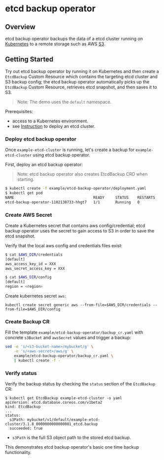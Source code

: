 # etcd backup operator

## Overview

etcd backup operator backups the data of a etcd cluster running on [Kubernetes][Kube] to a remote storage such as AWS [S3][s3].

## Getting Started

Try out etcd backup operator by running it on Kubernetes and then create a `EtcdBackup` Custom Resource which contains the targeting etcd cluster and S3 backup config; the etcd backup operator automatically picks up the `EtcdBackup` Custom Resource, retrieves etcd snapshot, and then saves it to S3.
>Note: The demo uses the `default` namespace.

Prerequisites: 
* access to a Kubernetes environment.
* see [Instruction][etcd_cluster_deploy] to deploy an etcd cluster. 

### Deploy etcd backup operator

Once `example-etcd-cluster` is running, let's create a backup for `example-etcd-cluster` using etcd backup operator. 

First, deploy an etcd backup operator:
> Note: etcd backup operator also creates EtcdBackup CRD when starting.

```sh
$ kubectl create -f example/etcd-backup-operator/deployment.yaml
$ kubectl get pod
NAME                                    READY     STATUS    RESTARTS   AGE
etcd-backup-operator-1102130733-hhgt7   1/1       Running   0          3s
```

### Create AWS Secret

Create a Kubernetes secret that contains aws config/credential; etcd backup operator uses the secret to gain access to S3 in order to save the etcd snapshot.

Verify that the local aws config and credentials files exist:
```sh
$ cat $AWS_DIR/credentials
[default]
aws_access_key_id = XXX
aws_secret_access_key = XXX

$ cat $AWS_DIR/config
[default]
region = <region>
```

Create kubernetes secret `aws`:

`kubectl create secret generic aws --from-file=$AWS_DIR/credentials --from-file=$AWS_DIR/config`

### Create Backup CR

Fill the template `example/etcd-backup-operator/backup_cr.yaml` with concrete `s3Bucket` and `awsSecret` values and trigger a backup:

```sh
sed -e 's/<s3-bucket-name>/mybucket/g' \
    -e 's/<aws-secret>/aws/g' \
    example/etcd-backup-operator/backup_cr.yaml \
    | kubectl create -f -
```

### Verify status

Verify the backup status by checking the `status` section of the `EtcdBackup` CR:
```
$ kubectl get EtcdBackup example-etcd-cluster -o yaml
apiVersion: etcd.database.coreos.com/v1beta2
kind: EtcdBackup
...
status:
  s3Path: mybucket/v1/default/example-etcd-cluster/3.1.8_0000000000000001_etcd.backup
  succeeded: true
```

* `s3Path` is the full S3 object path to the stored etcd backup. 

This demonstrates etcd backup operator's basic one time backup functionality.


[Kube]:https://github.com/kubernetes/kubernetes
[s3]:https://aws.amazon.com/s3/
[etcd_cluster_deploy]:https://github.com/coreos/etcd-operator#create-and-destroy-an-etcd-cluster
[minikube]:https://github.com/kubernetes/minikube

